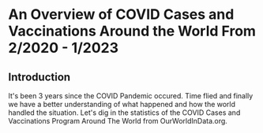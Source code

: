 # An Overview of COVID Cases and Vaccinations Around the World From 2/2020 - 1/2023

## Introduction
It's been 3 years since the COVID Pandemic occured. Time flied and finally we have a better understanding of what happened and how the world handled the situation. Let's dig in the statistics of the COVID Cases and Vaccinations Program Around The World from OurWorldInData.org.

## 
